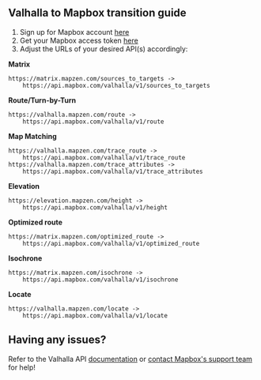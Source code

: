 ## Valhalla to Mapbox transition guide

1. Sign up for Mapbox account [here](https://www.mapbox.com/signup/)
2. Get your Mapbox access token [here](https://www.mapbox.com/api-documentation/#access-tokens)
3. Adjust the URLs of your desired API(s) accordingly:

**Matrix**

    https://matrix.mapzen.com/sources_to_targets ->
        https://api.mapbox.com/valhalla/v1/sources_to_targets

**Route/Turn-by-Turn**

    https://valhalla.mapzen.com/route ->
        https://api.mapbox.com/valhalla/v1/route

**Map Matching**

    https://valhalla.mapzen.com/trace_route ->
        https://api.mapbox.com/valhalla/v1/trace_route
    https://valhalla.mapzen.com/trace_attributes ->
        https://api.mapbox.com/valhalla/v1/trace_attributes

**Elevation**

    https://elevation.mapzen.com/height ->
        https://api.mapbox.com/valhalla/v1/height

**Optimized route**

    https://matrix.mapzen.com/optimized_route ->
        https://api.mapbox.com/valhalla/v1/optimized_route

**Isochrone**

    https://matrix.mapzen.com/isochrone ->
        https://api.mapbox.com/valhalla/v1/isochrone
        
**Locate**

    https://valhalla.mapzen.com/locate ->
        https://api.mapbox.com/valhalla/v1/locate

## Having any issues? 
Refer to the Valhalla API [documentation](https://github.com/valhalla/valhalla-docs) or [contact Mapbox's support team](https://www.mapbox.com/contact/support/) for help!
